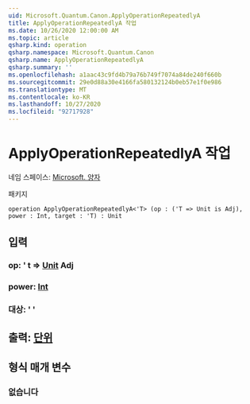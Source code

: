 ```yaml
---
uid: Microsoft.Quantum.Canon.ApplyOperationRepeatedlyA
title: ApplyOperationRepeatedlyA 작업
ms.date: 10/26/2020 12:00:00 AM
ms.topic: article
qsharp.kind: operation
qsharp.namespace: Microsoft.Quantum.Canon
qsharp.name: ApplyOperationRepeatedlyA
qsharp.summary: ''
ms.openlocfilehash: a1aac43c9fd4b79a76b749f7074a84de240f660b
ms.sourcegitcommit: 29e0d88a30e4166fa580132124b0eb57e1f0e986
ms.translationtype: MT
ms.contentlocale: ko-KR
ms.lasthandoff: 10/27/2020
ms.locfileid: "92717928"
---
```

# <a name="applyoperationrepeatedlya-operation"></a>ApplyOperationRepeatedlyA 작업

네임 스페이스: [Microsoft. 양자](xref:Microsoft.Quantum.Canon)

패키지 [](https://nuget.org/packages/)




```qsharp
operation ApplyOperationRepeatedlyA<'T> (op : ('T => Unit is Adj), power : Int, target : 'T) : Unit
```


## <a name="input"></a>입력

### <a name="op--t--unit-adj"></a>op: ' t => [Unit](xref:microsoft.quantum.lang-ref.unit) Adj




### <a name="power--int"></a>power: [Int](xref:microsoft.quantum.lang-ref.int)




### <a name="target--t"></a>대상: ' '





## <a name="output--unit"></a>출력: [단위](xref:microsoft.quantum.lang-ref.unit)



## <a name="type-parameters"></a>형식 매개 변수

### <a name="t"></a>없습니다

